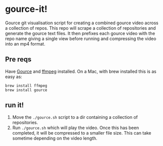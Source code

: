 # gource-it!
Gource git visualisation script for creating a combined gource video across a collection of repos. This repo will scrape a collection of repositories and generate the gource text files. It then prefixes each gource video with the repo name giving a single view before running and compressing the video into an mp4 format.

## Pre reqs
Have [Gource](http://gource.io/) and [ffmpeg](https://www.ffmpeg.org/) installed. On a Mac, with brew installed this is as easy as:

```
brew install ffmpeg
brew install gource
```

## run it!
1. Move the  `./gource.sh` script to a dir containing a collection of repositories.
1. Run `./gource.sh` which will play the video. Once this has been completed, it will be compressed to a smaller file size. This can take sometime depending on the video length.
